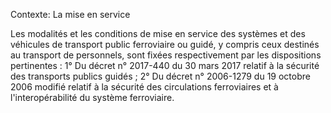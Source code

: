 Contexte: La mise en service

Les modalités et les conditions de mise en service des systèmes et des véhicules de transport public ferroviaire ou guidé, y compris ceux destinés au transport de personnels, sont fixées respectivement par les dispositions pertinentes : 1° Du décret n° 2017-440 du 30 mars 2017 relatif à la sécurité des transports publics guidés ; 2° Du décret n° 2006-1279 du 19 octobre 2006 modifié relatif à la sécurité des circulations ferroviaires et à l'interopérabilité du système ferroviaire.